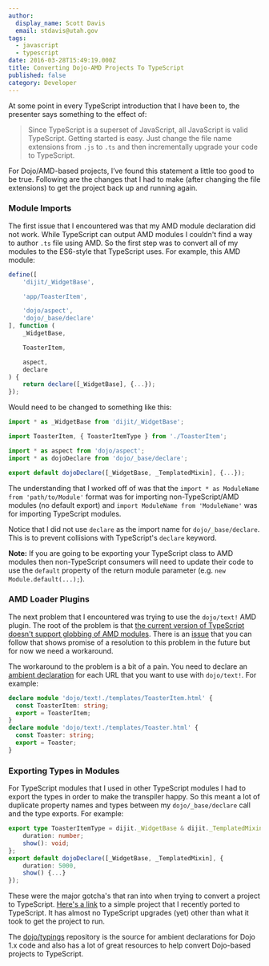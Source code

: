 ```yaml
---
author:
  display_name: Scott Davis
  email: stdavis@utah.gov
tags:
  - javascript
  - typescript
date: 2016-03-28T15:49:19.000Z
title: Converting Dojo-AMD Projects To TypeScript
published: false
category: Developer
---
```


At some point in every TypeScript introduction that I have been to, the presenter says something to the effect of:

> Since TypeScript is a superset of JavaScript, all JavaScript is valid TypeScript. Getting started is easy. Just change the file name extensions from `.js` to `.ts` and then incrementally upgrade your code to TypeScript.

For Dojo/AMD-based projects, I’ve found this statement a little too good to be true. Following are the changes that I had to make (after changing the file extensions) to get the project back up and running again.

### Module Imports

The first issue that I encountered was that my AMD module declaration did not work. While TypeScript can output AMD modules I couldn't find a way to author `.ts` file using AMD. So the first step was to convert all of my modules to the ES6-style that TypeScript uses. For example, this AMD module:

```js
define([
    'dijit/_WidgetBase',

    'app/ToasterItem',

    'dojo/aspect',
    'dojo/_base/declare'
], function (
    _WidgetBase,

    ToasterItem,

    aspect,
    declare
) {
    return declare([_WidgetBase], {...});
});
```

Would need to be changed to something like this:

```ts
import * as _WidgetBase from 'dijit/_WidgetBase';

import ToasterItem, { ToasterItemType } from './ToasterItem';

import * as aspect from 'dojo/aspect';
import * as dojoDeclare from 'dojo/_base/declare';

export default dojoDeclare([_WidgetBase, _TemplatedMixin], {...});
```

The understanding that I worked off of was that the `import * as ModuleName from 'path/to/Module'` format was for importing non-TypeScript/AMD modules (no default export) and `import ModuleName from 'ModuleName'` was for importing TypeScript modules.

Notice that I did not use `declare` as the import name for `dojo/_base/declare`. This is to prevent collisions with TypeScript's `declare` keyword.

**Note:** If you are going to be exporting your TypeScript class to AMD modules then non-TypeScript consumers will need to update their code to use the `default` property of the return module parameter (e.g. `new Module.default(...);`).

### AMD Loader Plugins

The next problem that I encountered was trying to use the `dojo/text!` AMD plugin. The root of the problem is that [the current version of TypeScript doesn't support globbing of AMD modules](https://github.com/dojo/typings#amd-plugin-globbing). There is an [issue](https://github.com/Microsoft/TypeScript/issues/6615) that you can follow that shows promise of a resolution to this problem in the future but for now we need a workaround.

The workaround to the problem is a bit of a pain. You need to declare an [ambient declaration](https://www.typescriptlang.org/docs/handbook/modules.html) for each URL that you want to use with `dojo/text!`. For example:

```ts
declare module 'dojo/text!./templates/ToasterItem.html' {
  const ToasterItem: string;
  export = ToasterItem;
}
declare module 'dojo/text!./templates/Toaster.html' {
  const Toaster: string;
  export = Toaster;
}
```

### Exporting Types in Modules

For TypeScript modules that I used in other TypeScript modules I had to export the types in order to make the transpiler happy. So this meant a lot of duplicate property names and types between my `dojo/_base/declare` call and the type exports. For example:

```ts
export type ToasterItemType = dijit._WidgetBase & dijit._TemplatedMixin & {
    duration: number;
    show(): void;
};
export default dojoDeclare([_WidgetBase, _TemplatedMixin], {
    duration: 5000,
    show() {...}
});
```

These were the major gotcha's that ran into when trying to convert a project to TypeScript. [Here's a link](https://github.com/agrc/toaster) to a simple project that I recently ported to TypeScript. It has almost no TypeScript upgrades (yet) other than what it took to get the project to run.

The [dojo/typings](https://github.com/dojo/typings) repository is the source for ambient declarations for Dojo 1.x code and also has a lot of great resources to help convert Dojo-based projects to TypeScript.
